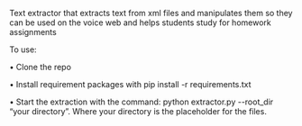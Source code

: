 Text extractor that extracts text from xml files and manipulates them so they can be used on the voice web and helps students study for homework assignments 


To use:

•	Clone the repo

•	Install requirement packages with pip install -r requirements.txt

•	Start the extraction with the command: python extractor.py --root_dir “your directory”. Where your directory is the placeholder for the files. 
